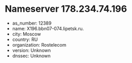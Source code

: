 # Nameserver 178.234.74.196

* as_number: 12389
* name: X196.bbn07-074.lipetsk.ru.
* city: Moscow
* country: RU
* organization: Rostelecom
* version: Unknown
* dnssec: Unknown
